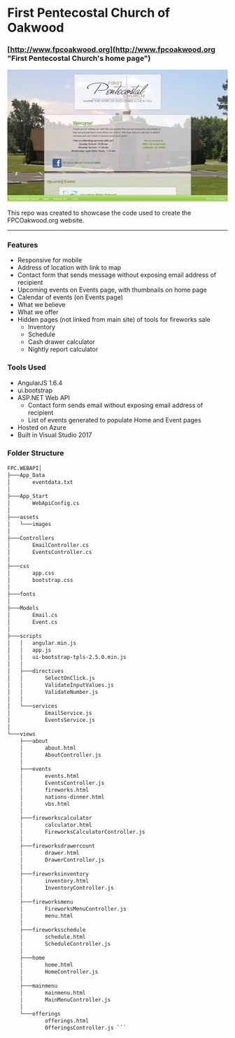 First Pentecostal Church of Oakwood
=
### [http://www.fpcoakwood.org](http://www.fpcoakwood.org "First Pentecostal Church's home page") ###  

![alt text](https://github.com/Rich-Hopkins/FPCOakwood-AngularJS/blob/master/FPC.WebApi/assets/images/site-screenshot.png "Site screenshot")

This repo was created to showcase the code used to create the FPCOakwood.org website.  

----------

### Features ###
* Responsive for mobile
* Address of location with link to map
* Contact form that sends message without exposing email address of recipient  
* Upcoming events on Events page, with thumbnails on home page
* Calendar of events (on Events page)
* What we believe
* What we offer
* Hidden pages (not linked from main site) of tools for fireworks sale  
  * Inventory
  * Schedule
  * Cash drawer calculator
  * Nightly report calculator

### Tools Used ###
* AngularJS 1.6.4
* ui.bootstrap
* ASP.NET Web API
  * Contact form sends email without exposing email address of recipient
  * List of events generated to populate Home and Event pages
* Hosted on Azure
* Built in Visual Studio 2017

### Folder Structure ###  
``` 
FPC.WEBAPI│
├───App_Data
│       eventdata.txt
│
├───App_Start
│       WebApiConfig.cs
│
├───assets
│   └───images
│
├───Controllers
│       EmailController.cs
│       EventsController.cs
│
├───css
│       app.css
│       bootstrap.css
│
├───fonts
│
├───Models
│       Email.cs
│       Event.cs
│
├───scripts
│   │   angular.min.js
│   │   app.js
│   │   ui-bootstrap-tpls-2.5.0.min.js
│   │
│   ├───directives
│   │       SelectOnClick.js
│   │       ValidateInputValues.js
│   │       ValidateNumber.js
│   │
│   └───services
│           EmailService.js
│           EventsService.js
│
└───views
    ├───about
    │       about.html
    │       AboutController.js
    │
    ├───events
    │       events.html
    │       EventsController.js
    │       fireworks.html
    │       nations-dinner.html
    │       vbs.html
    │
    ├───fireworkscalculator
    │       calculator.html
    │       FireworksCalculatorController.js
    │
    ├───fireworksdrawercount
    │       drawer.html
    │       DrawerController.js
    │
    ├───fireworksinventory
    │       inventory.html
    │       InventoryController.js
    │
    ├───fireworksmenu
    │       FireworksMenuController.js
    │       menu.html
    │
    ├───fireworksschedule
    │       schedule.html
    │       ScheduleController.js
    │
    ├───home
    │       home.html
    │       HomeController.js
    │
    ├───mainmenu
    │       mainmenu.html
    │       MainMenuController.js
    │
    └───offerings
            offerings.html
            OfferingsController.js ```